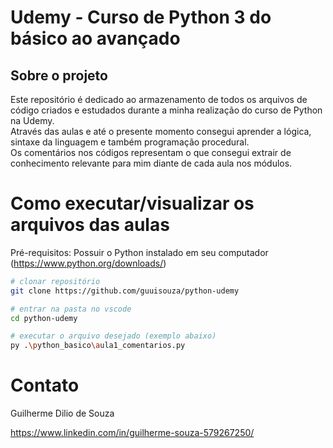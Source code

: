 # Udemy - Curso de Python 3 do básico ao avançado  

## Sobre o projeto
Este repositório é dedicado ao armazenamento de todos os arquivos de código criados e estudados durante a minha realização do curso de Python na Udemy.  
Através das aulas e até o presente momento consegui aprender a lógica, sintaxe da linguagem e também programação procedural.    
Os comentários nos códigos representam o que consegui extrair de conhecimento relevante para mim diante de cada aula nos módulos.  

# Como executar/visualizar os arquivos das aulas
Pré-requisitos: Possuir o Python instalado em seu computador (https://www.python.org/downloads/)

```bash
# clonar repositório
git clone https://github.com/guuisouza/python-udemy

# entrar na pasta no vscode
cd python-udemy

# executar o arquivo desejado (exemplo abaixo)
py .\python_basico\aula1_comentarios.py
```

# Contato

Guilherme Dilio de Souza

https://www.linkedin.com/in/guilherme-souza-579267250/
